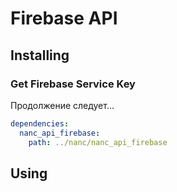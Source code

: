 # Firebase API

## Installing

### Get Firebase Service Key

Продолжение следует...

```yaml
dependencies:
  nanc_api_firebase:
    path: ../nanc/nanc_api_firebase
```

## Using

